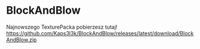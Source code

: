 # BlockAndBlow
Najnowszego TexturePacka pobierzesz tutaj!
https://github.com/Kaps3l3k/BlockAndBlow/releases/latest/download/BlockAndBlow.zip
